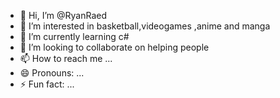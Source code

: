 - 👋 Hi, I’m @RyanRaed
- 👀 I’m interested in basketball,videogames ,anime and manga
- 🌱 I’m currently learning c#
- 💞️ I’m looking to collaborate on helping people 
- 📫 How to reach me ...
- 😄 Pronouns: ...
- ⚡ Fun fact: ...

<!---
RyanRaed/RyanRaed is a ✨ special ✨ repository because its `README.md` (this file) appears on your GitHub profile.
You can click the Preview link to take a look at your changes.
--->
